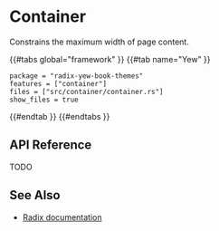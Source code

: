 # Container

Constrains the maximum width of page content.

{{#tabs global="framework" }}
{{#tab name="Yew" }}

```toml,trunk
package = "radix-yew-book-themes"
features = ["container"]
files = ["src/container/container.rs"]
show_files = true
```

{{#endtab }}
{{#endtabs }}

## API Reference

TODO

## See Also

-   [Radix documentation](https://www.radix-ui.com/themes/docs/components/container)
